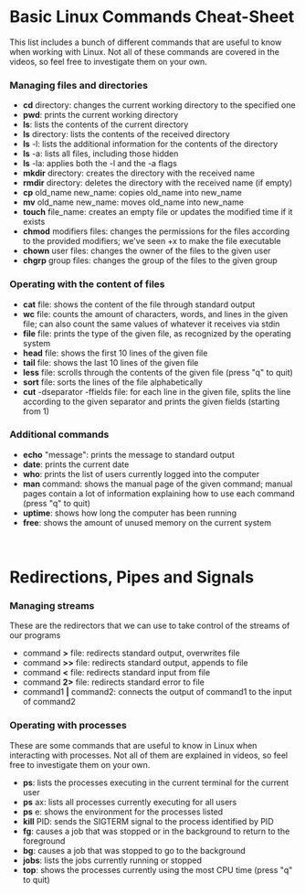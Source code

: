 # Basic Linux Commands Cheat-Sheet

This list includes a bunch of different commands that are useful to know when working with Linux. Not all of these commands are covered in the videos, so feel free to investigate them on your own.

### Managing files and directories

* **cd** directory: changes the current working directory to the specified one
* **pwd**: prints the current working directory
* **ls**: lists the contents of the current directory
* **ls** directory: lists the contents of the received directory
* **ls** -l: lists the additional information for the contents of the directory
* **ls** -a: lists all files, including those hidden
* **ls** -la: applies both the -l and the -a flags 
* **mkdir** directory: creates the directory with the received name
* **rmdir** directory: deletes the directory with the received name (if empty)
* **cp** old_name new_name: copies old_name into new_name
* **mv** old_name new_name: moves old_name into new_name
* **touch** file_name: creates an empty file or updates the modified time if it exists
* **chmod** modifiers files: changes the permissions for the files according to the provided modifiers; we've seen +x to make the file executable
* **chown** user files: changes the owner of the files to the given user
* **chgrp** group files: changes the group of the files to the given group

### Operating with the content of files

* **cat** file: shows the content of the file through standard output
* **wc** file: counts the amount of characters, words, and lines in the given file; can also count the same values of whatever it receives via stdin
* **file** file: prints the type of the given file, as recognized by the operating system
* **head** file: shows the first 10 lines of the given file
* **tail** file: shows the last 10 lines of the given file
* **less** file: scrolls through the contents of the given file (press "q" to quit)
* **sort** file: sorts the lines of the file alphabetically
* **cut** -dseparator -ffields file: for each line in the given file, splits the line according to the given separator and prints the given fields (starting from 1)

### Additional commands

* **echo** "message": prints the message to standard output
* **date**: prints the current date
* **who**: prints the list of users currently logged into the computer
* **man** command: shows the manual page of the given command; manual pages contain a lot of information explaining how to use each command (press "q" to quit)
* **uptime**: shows how long the computer has been running
* **free**: shows the amount of unused memory on the current system 

<br>

# Redirections, Pipes and Signals

### Managing streams

These are the redirectors that we can use to take control of the streams of our programs

* command **>** file: redirects standard output, overwrites file
* command **>>** file: redirects standard output, appends to file
* command **<** file: redirects standard input from file
* command **2>** file: redirects standard error to file
* command1 **|** command2: connects the output of command1 to the input of command2

### Operating with processes

These are some commands that are useful to know in Linux when interacting with processes. Not all of them are explained in videos, so feel free to investigate them on your own.

* **ps**: lists the processes executing in the current terminal for the current user
* **ps** ax: lists all processes currently executing for all users
* **ps** e: shows the environment for the processes listed 
* **kill** PID: sends the SIGTERM signal to the process identified by PID
* **fg**: causes a job that was stopped or in the background to return to the foreground
* **bg**: causes a job that was stopped to go to the background
* **jobs**: lists the jobs currently running or stopped
* **top**: shows the processes currently using the most CPU time (press "q" to quit) 